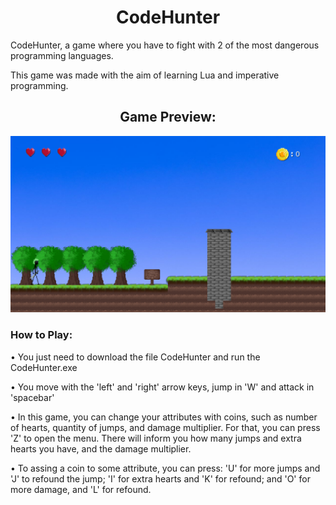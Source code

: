 ﻿<div align="center">
<center><h1>CodeHunter</h1></center>
</div>

<p>
  CodeHunter, a game where you have to fight with 2 of the most dangerous programming languages.
  
  This game was made with the aim of learning Lua and imperative programming.
</p>

<div align="center">
  <h2>Game Preview:</h2>
  <img loading="lazy" src="https://github.com/ThiagoAKAtrist/CodeHunter/blob/main/image.png" width="1000" heigth="800" />
</div>

<div>
  <h3>How to Play:</h3>
</div>

<p>
  &bull; You just need to download the file CodeHunter and run the CodeHunter.exe
  
  &bull; You move with the 'left' and 'right' arrow keys, jump in 'W' and attack in 'spacebar'
  
  &bull; In this game, you can change your attributes with coins, such as number of hearts, quantity of jumps, and damage multiplier.
  For that, you can press 'Z' to open the menu. There will inform you how many jumps and extra hearts you have, and the damage multiplier.
  
  &bull; To assing a coin to some attribute, you can press: 'U' for more jumps and 'J' to refound the jump; 'I' for extra hearts and 'K' for refound; and 'O' for more damage, and 'L' for refound.
</p>
